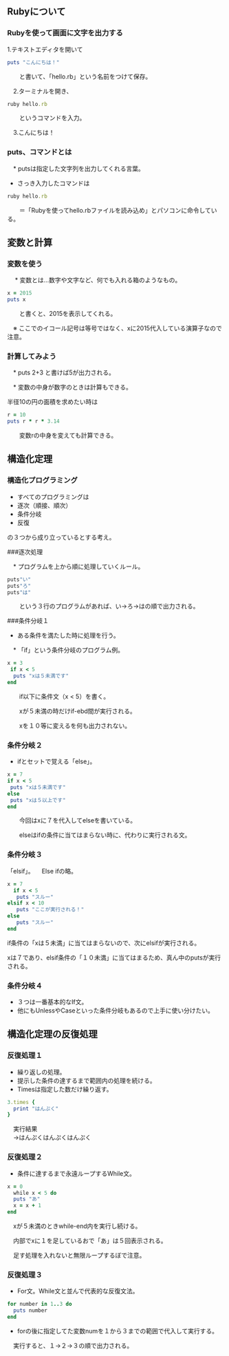 

## Rubyについて
### Rubyを使って画面に文字を出力する
 
  1.テキストエディタを開いて
  
  ```ruby
puts "こんにちは！"
  ```

　　と書いて、「hello.rb」という名前をつけて保存。

　2.ターミナルを開き、

```ruby
ruby hello.rb
```

　　というコマンドを入力。

　3.こんにちは！


### puts、コマンドとは


　* putsは指定した文字列を出力してくれる言葉。
　
* さっき入力したコマンドは

```ruby
ruby hello.rb
```

　　＝「Rubyを使ってhello.rbファイルを読み込め」とパソコンに命令している。


## 変数と計算
### 変数を使う

　 * 変数とは…数字や文字など、何でも入れる箱のようなもの。

```ruby
x = 2015
puts x
```

　　と書くと、2015を表示してくれる。

　※ ここでのイコール記号は等号ではなく、xに2015代入している演算子なので注意。

### 計算してみよう


　* puts 2+3 と書けば5が出力される。

　* 変数の中身が数字のときは計算もできる。

   半径10の円の面積を求めたい時は

```ruby
r = 10
puts r * r * 3.14
```

　　変数rの中身を変えても計算できる。


## 構造化定理
### 構造化プログラミング


  * すべてのプログラミングは
　　
   * 逐次（順接、順次）
　　
   * 条件分岐
　　
   * 反復

   の３つから成り立っているとする考え。


###逐次処理


　* プログラムを上から順に処理していくルール。

```ruby
puts"い"
puts"ろ"
puts"は"
```

　　という３行のプログラムがあれば、い→ろ→はの順で出力される。


###条件分岐１


 * ある条件を満たした時に処理を行う。

　* 「if」という条件分岐のプログラム例。

```ruby
x = 3
 if x < 5
  puts "xは５未満です"
end
```

　　if以下に条件文（x < 5）を書く。

　　xが５未満の時だけif-ebd間が実行される。

　　xを１０等に変えるを何も出力されない。


### 条件分岐２

   * ifとセットで覚える「else」。
   
 ```ruby
x = 7
 if x < 5 
  puts "xは５未満です"
else
  puts "xは５以上です"
end
```

　　今回はxに７を代入してelseを書いている。

　　elseはifの条件に当てはまらない時に、代わりに実行される文。


### 条件分岐３


「elsif」。 
　Else ifの略。 

```ruby
x = 7  
  if x < 5  
   puts "スルー" 
elsif x < 10 
   puts "ここが実行される！"  
else  
   puts "スルー"  
end  
```

if条件の「xは５未満」に当てはまらないので、次にelsifが実行される。

xは７であり、elsif条件の「１０未満」に当てはまるため、真ん中のputsが実行される。

### 条件分岐４


* ３つは一番基本的なIf文。  
* 他にもUnlessやCaseといった条件分岐もあるので上手に使い分けたい。

## 構造化定理の反復処理
### 反復処理１


* 繰り返しの処理。  
* 提示した条件の達するまで範囲内の処理を続ける。  
* Timesは指定した数だけ繰り返す。 

```ruby
3.times {  
  print "はんぷく"  
}  
```

　実行結果  
　→はんぷくはんぷくはんぷく


### 反復処理２


* 条件に達するまで永遠ループするWhile文。　

```ruby
x = 0
  while x < 5 do
  puts "あ"
  x = x + 1
end
```

　xが５未満のときwhile-end内を実行し続ける。　

　内部でxに１を足しているおで「あ」は５回表示される。　

　足す処理を入れないと無限ループするぼで注意。


### 反復処理３


* For文。While文と並んで代表的な反復文法。

```ruby
for number in 1..3 do
  puts number
end
```

* forの後に指定してた変数numを１から３までの範囲で代入して実行する。 

　実行すると、１→２→３の順で出力される。
